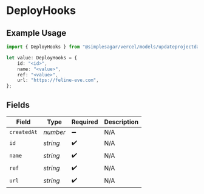 # DeployHooks

## Example Usage

```typescript
import { DeployHooks } from "@simplesagar/vercel/models/updateprojectdatacacheop.js";

let value: DeployHooks = {
    id: "<id>",
    name: "<value>",
    ref: "<value>",
    url: "https://feline-eve.com",
};
```

## Fields

| Field              | Type               | Required           | Description        |
| ------------------ | ------------------ | ------------------ | ------------------ |
| `createdAt`        | *number*           | :heavy_minus_sign: | N/A                |
| `id`               | *string*           | :heavy_check_mark: | N/A                |
| `name`             | *string*           | :heavy_check_mark: | N/A                |
| `ref`              | *string*           | :heavy_check_mark: | N/A                |
| `url`              | *string*           | :heavy_check_mark: | N/A                |